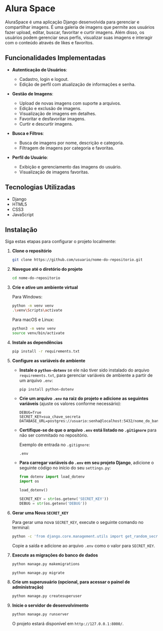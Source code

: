 # Alura Space

AluraSpace é uma aplicação Django desenvolvida para gerenciar e compartilhar imagens. É uma galeria de imagens que permite aos usuários fazer upload, editar, buscar, favoritar e curtir imagens. Além disso, os usuários podem gerenciar seus perfis, visualizar suas imagens e interagir com o conteúdo através de likes e favoritos.

## Funcionalidades Implementadas

- **Autenticação de Usuários**:
  - Cadastro, login e logout.
  - Edição de perfil com atualização de informações e senha.

- **Gestão de Imagens**:
  - Upload de novas imagens com suporte a arquivos.
  - Edição e exclusão de imagens.
  - Visualização de imagens em detalhes.
  - Favoritar e desfavoritar imagens.
  - Curtir e descurtir imagens.

- **Busca e Filtros**:
  - Busca de imagens por nome, descrição e categoria.
  - Filtragem de imagens por categoria e favoritas.

- **Perfil do Usuário**:
  - Exibição e gerenciamento das imagens do usuário.
  - Visualização de imagens favoritas.

## Tecnologias Utilizadas

- Django
- HTML5
- CSS3
- JavaScript

## Instalação

Siga estas etapas para configurar o projeto localmente:

1. **Clone o repositório**

    ```bash
    git clone https://github.com/usuario/nome-do-repositorio.git
    ```

2. **Navegue até o diretório do projeto**

    ```bash
    cd nome-do-repositorio
    ```

3. **Crie e ative um ambiente virtual**

    Para Windows:
    
    ```bash
    python -m venv venv
    .\venv\Scripts\activate
    ```
    
    Para macOS e Linux:
    
    ```bash
    python3 -m venv venv
    source venv/bin/activate
    ```

4. **Instale as dependências**

    ```bash
    pip install -r requirements.txt
    ```

5. **Configure as variáveis de ambiente**

    - **Instale o `python-dotenv`** se ele não tiver sido instalado do arquivo `requirements.txt`, para gerenciar variáveis de ambiente a partir de um arquivo `.env`:

      ```bash
      pip install python-dotenv
      ```

    - **Crie um arquivo `.env` na raiz do projeto e adicione as seguintes variáveis** (ajuste os valores conforme necessário):

      ```dotenv
      DEBUG=True
      SECRET_KEY=sua_chave_secreta
      DATABASE_URL=postgres://usuario:senha@localhost:5432/nome_do_banco
      ```

    - **Certifique-se de que o arquivo `.env` está listado no `.gitignore`** para não ser commitado no repositório.

      Exemplo de entrada no `.gitignore`:
      ```gitignore
      .env
      ```

    - **Para carregar variáveis do `.env` em seu projeto Django**, adicione o seguinte código no início do seu `settings.py`:

      ```python
      from dotenv import load_dotenv
      import os

      load_dotenv()

      SECRET_KEY = str(os.getenv('SECRET_KEY'))
      DEBUG = str(os.getenv('DEBUG'))
      ```

6. **Gerar uma Nova `SECRET_KEY`**

    Para gerar uma nova `SECRET_KEY`, execute o seguinte comando no terminal:

    ```bash
    python -c 'from django.core.management.utils import get_random_secret_key; print(get_random_secret_key())'
    ```

    Copie a saída e adicione ao arquivo `.env` como o valor para `SECRET_KEY`.

7. **Execute as migrações do banco de dados**

    ```bash
    python manage.py makemigrations
    ```
    
    ```bash
    python manage.py migrate
    ```

8. **Crie um superusuário (opcional, para acessar o painel de administração)**

    ```bash
    python manage.py createsuperuser
    ```

9. **Inicie o servidor de desenvolvimento**

    ```bash
    python manage.py runserver
    ```

    O projeto estará disponível em `http://127.0.0.1:8000/`.
